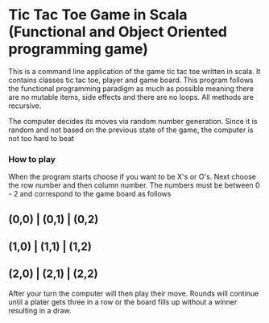 # Tic Tac Toe Game in Scala (Functional and Object Oriented programming game)

This is a command line application of the game tic tac toe written in scala. It contains classes tic tac toe, 
player and game board. This program follows the functional programming paradigm as much as possible meaning there are 
no mutable items, side effects and there are no loops. All methods are recursive. 

The computer decides its moves via random number generation. Since it is random and not based on the previous state of the 
game, the computer is not too hard to beat

### How to play

When the program starts choose if you want to be X's or O's. Next choose the row number and then column number.
The numbers must be between 0 - 2 and correspond to the game board as follows

(0,0) | (0,1) | (0,2)
---------------------
(1,0) | (1,1) | (1,2)
---------------------
(2,0) | (2,1) | (2,2)
---------------------

After your turn the computer will then play their move. Rounds will continue until a plater gets three in a row 
or the board fills up without a winner resulting in a draw. 
